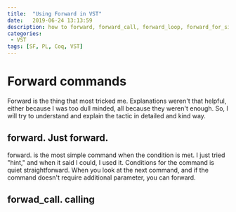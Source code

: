 ```yaml
---
title:  "Using Forward in VST"
date:   2019-06-24 13:13:59
description: how to forward, forward_call, forward_loop, forward_for_simple_bound in VST
categories: 
 - VST
tags: [SF, PL, Coq, VST]
---
```

# Forward commands
Forward is the thing that most tricked me. Explanations weren't that helpful, either because I was too dull minded, all because they weren't enough. So, I will try to understand and explain the tactic in detailed and kind way.

## forward. Just forward.
forward. is the most simple command when the condition is met. I just tried "hint," and when it said I could, I used it. Conditions for the command is quiet straightforward. When you look at the next command, and if the command doesn't require additional parameter, you can forward.

## forwad_call. calling
